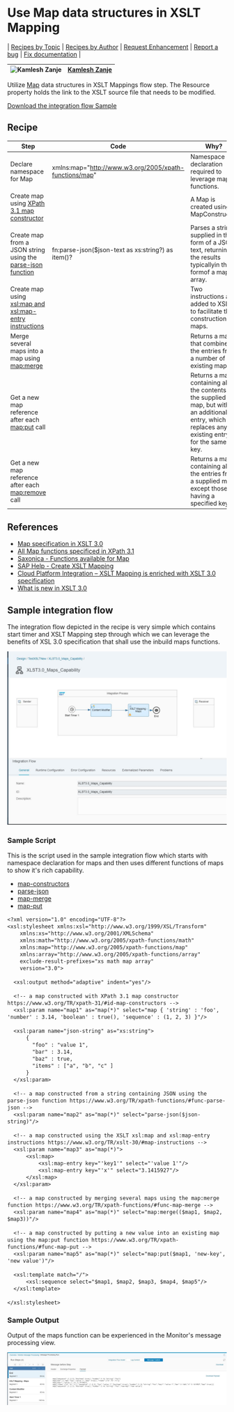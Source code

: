 # Use Map data structures in XSLT Mapping
\| [Recipes by Topic](../../readme.md ) \| [Recipes by Author](../../author.md ) \| [Request Enhancement](https://github.com/SAP-samples/cloud-integration-flow/issues/new?assignees=&labels=Recipe%20Fix,enhancement&template=recipe-request.md&title=Improve%20Use%20Map%20data%20structures%20in%20XSLT%20Mapping ) \| [Report a bug](https://github.com/SAP-samples/cloud-integration-flow/issues/new?assignees=&labels=Recipe%20Fix,bug&template=bug_report.md&title=Issue%20with%20Use%20Map%20data%20structures%20in%20XSLT%20Mapping ) \| [Fix documentation](https://github.com/SAP-samples/cloud-integration-flow/issues/new?assignees=&labels=Recipe%20Fix,documentation&template=bug_report.md&title=Docu%20fix%20Use%20Map%20data%20structures%20in%20XSLT%20Mapping ) \|

![Kamlesh Zanje](https://github.com/kamleshzanje.png?size=50 )|[Kamlesh Zanje](https://github.com/kamleshzanje)|
----|----|

Utilize [Map](https://www.w3.org/TR/xslt-30/#map) data structures in XSLT Mappings flow step.
The Resource property holds the link to the XSLT source file that needs to be modified.

[Download the integration flow Sample](XLST3.0_Maps_Capability.zip)
## Recipe


Step|Code|Why?
----|----|----
Declare namespace for Map  |xmlns:map="http://www.w3.org/2005/xpath-functions/map"|Namespace declaration required to leverage map functions.
Create map using [XPath 3.1 map constructor](https://www.w3.org/TR/xpath-31/#id-map-constructors)||A Map is created using a MapConstructor
Create map from a JSON string using the [parse-json function](https://www.w3.org/TR/xpath-functions/#func-parse-json)|fn:parse-json($json-text as xs:string?) as item()?|Parses a string supplied in the form of a JSON text, returning the results typicallyin the formof a map or array.
Create map using [xsl:map and xsl:map-entry instructions](https://www.w3.org/TR/xslt-30/#map-instructions)||Two instructions are added to XSLT to facilitate the construction of maps.
Merge several maps into a map using [map:merge](https://www.w3.org/TR/xpath-functions/#func-map-merge)| |Returns a map that combines the entries from a number of existing maps.
Get a new map reference after each [map:put](https://www.w3.org/TR/xpath-functions/#func-map-put) call| | Returns a map containing all the contents of the supplied map, but with an additional entry, which replaces any existing entry for the same key.
Get a new map reference after each [map:remove](https://www.w3.org/TR/xpath-functions/#func-map-remove) call| | Returns a map containing all the entries from a supplied map, except those having a specified key.



## References
* [Map specification in XSLT 3.0](https://www.w3.org/TR/xslt-30/#map)
* [All Map functions specificed in XPath 3.1](https://www.w3.org/TR/xpath-functions/#map-functions)
* [Saxonica - Functions available for Map](https://www.saxonica.com/html/documentation/functions/map/)
* [SAP Help - Create XSLT Mapping](https://help.sap.com/viewer/368c481cd6954bdfa5d0435479fd4eaf/Cloud/en-US/5ce1f15f54244d4aa557e9c79d93a684.html)
* [Cloud Platform Integration – XSLT Mapping is enriched with XSLT 3.0 specification](https://blogs.sap.com/2019/04/16/cloud-platform-integration-xslt-mapping-is-enriched-with-xslt-3.0-specification/)
* [What is new in XSLT 3.0](https://www.w3.org/TR/xslt-30/#whats-new-in-xslt3)

## Sample integration flow
The integration flow depicted in the recipe is very simple which contains start timer and XSLT Mapping step through which we can leverage the benefits of XSL 3.0 specification that shall use the inbuild maps functions.

![iflowimage](iFlow-XSLT-Maps.JPG)

### Sample Script
This is the script used in the sample integration flow which starts with namespace declaration for maps and then uses different functions of maps to show it's rich capability.
* [map-constructors](https://www.w3.org/TR/xpath-31/#id-map-constructors)
* [parse-json](https://www.w3.org/TR/xpath-functions/#func-parse-json)
* [map-merge](https://www.w3.org/TR/xpath-functions/#func-map-merge)
* [map-put](https://www.w3.org/TR/xpath-functions/#func-map-put)


```
<?xml version="1.0" encoding="UTF-8"?>
<xsl:stylesheet xmlns:xsl="http://www.w3.org/1999/XSL/Transform"
    xmlns:xs="http://www.w3.org/2001/XMLSchema"
    xmlns:math="http://www.w3.org/2005/xpath-functions/math"
    xmlns:map="http://www.w3.org/2005/xpath-functions/map"
    xmlns:array="http://www.w3.org/2005/xpath-functions/array"
    exclude-result-prefixes="xs math map array"
    version="3.0">

  <xsl:output method="adaptive" indent="yes"/>

  <!-- a map constructed with XPath 3.1 map constructor https://www.w3.org/TR/xpath-31/#id-map-constructors -->
  <xsl:param name="map1" as="map(*)" select="map { 'string' : 'foo', 'number' : 3.14, 'boolean' : true(), 'sequence' : (1, 2, 3) }"/>

  <xsl:param name="json-string" as="xs:string">
      {
        "foo" : "value 1",
        "bar" : 3.14,
        "baz" : true,
        "items" : ["a", "b", "c" ]
      }
  </xsl:param>

  <!-- a map constructed from a string containing JSON using the parse-json function https://www.w3.org/TR/xpath-functions/#func-parse-json -->
  <xsl:param name="map2" as="map(*)" select="parse-json($json-string)"/>

  <!-- a map constructed using the XSLT xsl:map and xsl:map-entry instructions https://www.w3.org/TR/xslt-30/#map-instructions -->
  <xsl:param name="map3" as="map(*)">
      <xsl:map>
          <xsl:map-entry key="'key1'" select="'value 1'"/>
          <xsl:map-entry key="'x'" select="3.1415927"/>
      </xsl:map>
  </xsl:param>

  <!-- a map constructed by merging several maps using the map:merge function https://www.w3.org/TR/xpath-functions/#func-map-merge -->
  <xsl:param name="map4" as="map(*)" select="map:merge(($map1, $map2, $map3))"/>

  <!-- a map constructed by putting a new value into an existing map using the map:put function https://www.w3.org/TR/xpath-functions/#func-map-put -->
  <xsl:param name="map5" as="map(*)" select="map:put($map1, 'new-key', 'new value')"/>

  <xsl:template match="/">
      <xsl:sequence select="$map1, $map2, $map3, $map4, $map5"/>
  </xsl:template>

</xsl:stylesheet>
```


### Sample Output
Output of the maps function can be experienced in the Monitor's message processing view.

![Output Image](XSLT_Maps_Output.JPG)
